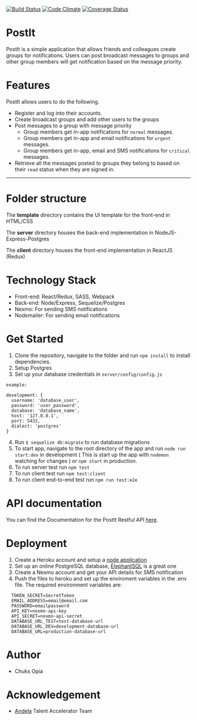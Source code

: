 [![Build Status](https://travis-ci.org/9jaswag/PostIt.svg?branch=master)](https://travis-ci.org/9jaswag/PostIt)
[![Code Climate](https://codeclimate.com/github/9jaswag/PostIt/badges/gpa.svg)](https://codeclimate.com/github/9jaswag/PostIt)
[![Coverage Status](https://coveralls.io/repos/github/9jaswag/PostIt/badge.svg?branch=master)](https://coveralls.io/github/9jaswag/PostIt?branch=master)

# PostIt
PostIt is a simple application that allows friends and colleagues create groups for notifications. Users can post broadcast messages to groups and other group members will get notification based on the message priority.

# Features
PostIt allows users to do the following.
* Register and log into their accounts.
* Create broadcast groups and add other users to the groups
* Post messages to a group with message priority
  * Group members get in-app notifications for ```normal``` messages.
  * Group members get in-app and email notifications for ```urgent``` messages.
  * Group members get in-app, email and SMS notifications for ```critical``` messages.
* Retrieve all the messages posted to groups they belong to based on their ```read``` status when they are signed in.
---
# Folder structure

The **template** directory contains the UI template for the front-end in HTML/CSS

The **server** directory houses the back-end implementation in NodeJS-Express-Postgres

The **client** directory houses the front-end implementation in ReactJS (Redux)

# Technology Stack
* Front-end: React/Redux, SASS, Webpack
* Back-end: Node/Express, Sequelize/Postgres
* Nexmo: For sending SMS notifications
* Nodemailer: For sending email notifications

# Get Started
1. Clone the repository, navigate to the folder and run ```npm install``` to install dependencies.
2. Setup Postgres
3. Set up your database credentials in ```server/config/config.js```

```
example:

development: {
  username: 'database_user',
  password: 'user_password',
  database: 'database_name',
  host: '127.0.0.1',
  port: 5432,
  dialect: 'postgres'
}
```
4. Run ```$ sequelize db:migrate``` to run database migrations
5. To start app, navigate to the root directory of the app and run ```node run start:dev``` in development ( This is start up the app with ```nodemon``` watching for changes )  or ```npm start``` in production.
6. To run server test run ```npm test```
7. To run client test run ```npm test:client```
8. To run client end-to-end test run ```npm run test:e2e```

# API documentation
You can find the Documentation for the PostIt Restful API [here](https://docs.postit11.apiary.io/).

# Deployment
1. Create a Heroku account and setup a [node application](https://www.heroku.com/nodejs)
2. Set up an online PostgreSQL database, [ElephantSQL](https://www.elephantsql.com/) is a great one
3. Create a Nexmo account and get your API details for SMS notification
4. Push the files to heroku and set up the enviroment variables in the .env file. The required environment variables are:
```
  TOKEN_SECRET=SecretToken
  EMAIL_ADDRESS=email@email.com
  PASSWORD=emailpassword
  API_KEY=nexmo-api-key
  API_SECRET=nexmo-api-secret
  DATABASE_URL_TEST=test-database-url
  DATABASE_URL_DEV=development-database-url
  DATABASE_URL=production-database-url
```

# Author
* Chuks Opia

# Acknowledgement
* [Andela](http://andela.com/) Talent Accelerator Team